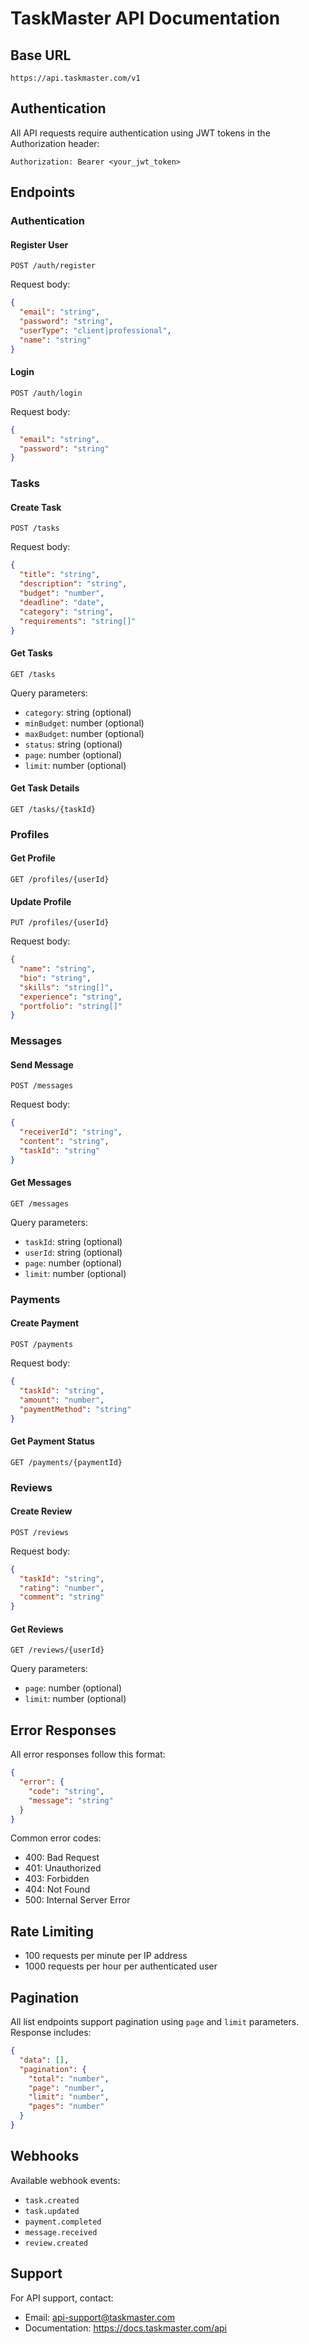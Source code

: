 # TaskMaster API Documentation

## Base URL
```
https://api.taskmaster.com/v1
```

## Authentication
All API requests require authentication using JWT tokens in the Authorization header:
```
Authorization: Bearer <your_jwt_token>
```

## Endpoints

### Authentication

#### Register User
```http
POST /auth/register
```
Request body:
```json
{
  "email": "string",
  "password": "string",
  "userType": "client|professional",
  "name": "string"
}
```

#### Login
```http
POST /auth/login
```
Request body:
```json
{
  "email": "string",
  "password": "string"
}
```

### Tasks

#### Create Task
```http
POST /tasks
```
Request body:
```json
{
  "title": "string",
  "description": "string",
  "budget": "number",
  "deadline": "date",
  "category": "string",
  "requirements": "string[]"
}
```

#### Get Tasks
```http
GET /tasks
```
Query parameters:
- `category`: string (optional)
- `minBudget`: number (optional)
- `maxBudget`: number (optional)
- `status`: string (optional)
- `page`: number (optional)
- `limit`: number (optional)

#### Get Task Details
```http
GET /tasks/{taskId}
```

### Profiles

#### Get Profile
```http
GET /profiles/{userId}
```

#### Update Profile
```http
PUT /profiles/{userId}
```
Request body:
```json
{
  "name": "string",
  "bio": "string",
  "skills": "string[]",
  "experience": "string",
  "portfolio": "string[]"
}
```

### Messages

#### Send Message
```http
POST /messages
```
Request body:
```json
{
  "receiverId": "string",
  "content": "string",
  "taskId": "string"
}
```

#### Get Messages
```http
GET /messages
```
Query parameters:
- `taskId`: string (optional)
- `userId`: string (optional)
- `page`: number (optional)
- `limit`: number (optional)

### Payments

#### Create Payment
```http
POST /payments
```
Request body:
```json
{
  "taskId": "string",
  "amount": "number",
  "paymentMethod": "string"
}
```

#### Get Payment Status
```http
GET /payments/{paymentId}
```

### Reviews

#### Create Review
```http
POST /reviews
```
Request body:
```json
{
  "taskId": "string",
  "rating": "number",
  "comment": "string"
}
```

#### Get Reviews
```http
GET /reviews/{userId}
```
Query parameters:
- `page`: number (optional)
- `limit`: number (optional)

## Error Responses

All error responses follow this format:
```json
{
  "error": {
    "code": "string",
    "message": "string"
  }
}
```

Common error codes:
- 400: Bad Request
- 401: Unauthorized
- 403: Forbidden
- 404: Not Found
- 500: Internal Server Error

## Rate Limiting
- 100 requests per minute per IP address
- 1000 requests per hour per authenticated user

## Pagination
All list endpoints support pagination using `page` and `limit` parameters. Response includes:
```json
{
  "data": [],
  "pagination": {
    "total": "number",
    "page": "number",
    "limit": "number",
    "pages": "number"
  }
}
```

## Webhooks
Available webhook events:
- `task.created`
- `task.updated`
- `payment.completed`
- `message.received`
- `review.created`

## Support
For API support, contact:
- Email: api-support@taskmaster.com
- Documentation: https://docs.taskmaster.com/api 